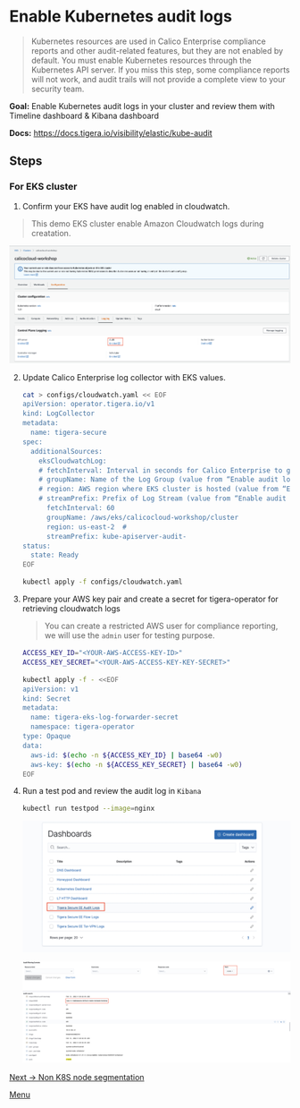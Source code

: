 # Enable Kubernetes audit logs

> Kubernetes resources are used in Calico Enterprise compliance reports and other audit-related features, but they are not enabled by default. You must enable Kubernetes resources through the Kubernetes API server. If you miss this step, some compliance reports will not work, and audit trails will not provide a complete view to your security team.

**Goal:** Enable Kubernetes audit logs in your cluster and review them with Timeline dashboard & Kibana dashboard

**Docs:** https://docs.tigera.io/visibility/elastic/kube-audit

## Steps


### For EKS cluster


1. Confirm your EKS have audit log enabled in cloudwatch. 

  > This demo EKS cluster enable Amazon Cloudwatch logs during creatation. 

   ![eks audit log](../img/eks-audit-log.png)


2. Update Calico Enterprise log collector with EKS values.

   ```bash
   cat > configs/cloudwatch.yaml << EOF
   apiVersion: operator.tigera.io/v1
   kind: LogCollector
   metadata:
     name: tigera-secure
   spec:
     additionalSources:
       eksCloudwatchLog:
       # fetchInterval: Interval in seconds for Calico Enterprise to get logs from Cloudwatch. Default: 60 seconds.
       # groupName: Name of the Log Group (value from “Enable audit logs in EKS”)
       # region: AWS region where EKS cluster is hosted (value from “Enable audit logs in EKS”)
       # streamPrefix: Prefix of Log Stream (value from “Enable audit logs in EKS”)
         fetchInterval: 60
         groupName: /aws/eks/calicocloud-workshop/cluster
         region: us-east-2  #
         streamPrefix: kube-apiserver-audit-
   status:
     state: Ready
   EOF
   ```

   ```bash
   kubectl apply -f configs/cloudwatch.yaml
   ```

3. Prepare your AWS key pair and create a secret for tigera-operator for retrieving cloudwatch logs
   > You can create a restricted AWS user for compliance reporting, we will use the `admin` user for testing purpose.

   ```bash
   ACCESS_KEY_ID="<YOUR-AWS-ACCESS-KEY-ID>"
   ACCESS_KEY_SECRET="<YOUR-AWS-ACCESS-KEY-KEY-SECRET>"
   ```

   ```bash
   kubectl apply -f - <<EOF
   apiVersion: v1
   kind: Secret
   metadata:
     name: tigera-eks-log-forwarder-secret
     namespace: tigera-operator
   type: Opaque
   data:
     aws-id: $(echo -n ${ACCESS_KEY_ID} | base64 -w0)
     aws-key: $(echo -n ${ACCESS_KEY_SECRET} | base64 -w0)
   EOF
   ```

4. Run a test pod and review the audit log in `Kibana` 
   ```bash
   kubectl run testpod --image=nginx   
   ```

   ![audit log](../img/audit-log.png) 

   ![create log](../img/create-log.png) 




[Next -> Non K8S node segmentation](../modules/non-k8s-node-segmentation.md)

[Menu](../README.md)